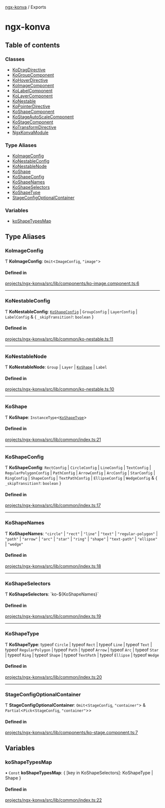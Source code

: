 [ngx-konva](README.md) / Exports

# ngx-konva

## Table of contents

### Classes

- [KoDragDirective](classes/KoDragDirective.md)
- [KoGroupComponent](classes/KoGroupComponent.md)
- [KoHoverDirective](classes/KoHoverDirective.md)
- [KoImageComponent](classes/KoImageComponent.md)
- [KoLabelComponent](classes/KoLabelComponent.md)
- [KoLayerComponent](classes/KoLayerComponent.md)
- [KoNestable](classes/KoNestable.md)
- [KoPointerDirective](classes/KoPointerDirective.md)
- [KoShapeComponent](classes/KoShapeComponent.md)
- [KoStageAutoScaleComponent](classes/KoStageAutoScaleComponent.md)
- [KoStageComponent](classes/KoStageComponent.md)
- [KoTransformDirective](classes/KoTransformDirective.md)
- [NgxKonvaModule](classes/NgxKonvaModule.md)

### Type Aliases

- [KoImageConfig](modules.md#koimageconfig)
- [KoNestableConfig](modules.md#konestableconfig)
- [KoNestableNode](modules.md#konestablenode)
- [KoShape](modules.md#koshape)
- [KoShapeConfig](modules.md#koshapeconfig)
- [KoShapeNames](modules.md#koshapenames)
- [KoShapeSelectors](modules.md#koshapeselectors)
- [KoShapeType](modules.md#koshapetype)
- [StageConfigOptionalContainer](modules.md#stageconfigoptionalcontainer)

### Variables

- [koShapeTypesMap](modules.md#koshapetypesmap)

## Type Aliases

### KoImageConfig

Ƭ **KoImageConfig**: `Omit`<`ImageConfig`, ``"image"``\>

#### Defined in

[projects/ngx-konva/src/lib/components/ko-image.component.ts:6](https://github.com/giovanni-bertoncelli/ngx-konva/blob/d94ca4c/projects/ngx-konva/src/lib/components/ko-image.component.ts#L6)

___

### KoNestableConfig

Ƭ **KoNestableConfig**: [`KoShapeConfig`](modules.md#koshapeconfig) \| `GroupConfig` \| `LayerConfig` \| `LabelConfig` & { `_skipTransition?`: `boolean`  }

#### Defined in

[projects/ngx-konva/src/lib/common/ko-nestable.ts:11](https://github.com/giovanni-bertoncelli/ngx-konva/blob/d94ca4c/projects/ngx-konva/src/lib/common/ko-nestable.ts#L11)

___

### KoNestableNode

Ƭ **KoNestableNode**: `Group` \| `Layer` \| [`KoShape`](modules.md#koshape) \| `Label`

#### Defined in

[projects/ngx-konva/src/lib/common/ko-nestable.ts:10](https://github.com/giovanni-bertoncelli/ngx-konva/blob/d94ca4c/projects/ngx-konva/src/lib/common/ko-nestable.ts#L10)

___

### KoShape

Ƭ **KoShape**: `InstanceType`<[`KoShapeType`](modules.md#koshapetype)\>

#### Defined in

[projects/ngx-konva/src/lib/common/index.ts:21](https://github.com/giovanni-bertoncelli/ngx-konva/blob/d94ca4c/projects/ngx-konva/src/lib/common/index.ts#L21)

___

### KoShapeConfig

Ƭ **KoShapeConfig**: `RectConfig` \| `CircleConfig` \| `LineConfig` \| `TextConfig` \| `RegularPolygonConfig` \| `PathConfig` \| `ArrowConfig` \| `ArcConfig` \| `StarConfig` \| `RingConfig` \| `ShapeConfig` \| `TextPathConfig` \| `EllipseConfig` \| `WedgeConfig` & { `_skipTransition?`: `boolean`  }

#### Defined in

[projects/ngx-konva/src/lib/common/index.ts:17](https://github.com/giovanni-bertoncelli/ngx-konva/blob/d94ca4c/projects/ngx-konva/src/lib/common/index.ts#L17)

___

### KoShapeNames

Ƭ **KoShapeNames**: ``"circle"`` \| ``"rect"`` \| ``"line"`` \| ``"text"`` \| ``"regular-polygon"`` \| ``"path"`` \| ``"arrow"`` \| ``"arc"`` \| ``"star"`` \| ``"ring"`` \| ``"shape"`` \| ``"text-path"`` \| ``"ellipse"`` \| ``"wedge"``

#### Defined in

[projects/ngx-konva/src/lib/common/index.ts:18](https://github.com/giovanni-bertoncelli/ngx-konva/blob/d94ca4c/projects/ngx-konva/src/lib/common/index.ts#L18)

___

### KoShapeSelectors

Ƭ **KoShapeSelectors**: \`ko-${KoShapeNames}\`

#### Defined in

[projects/ngx-konva/src/lib/common/index.ts:19](https://github.com/giovanni-bertoncelli/ngx-konva/blob/d94ca4c/projects/ngx-konva/src/lib/common/index.ts#L19)

___

### KoShapeType

Ƭ **KoShapeType**: typeof `Circle` \| typeof `Rect` \| typeof `Line` \| typeof `Text` \| typeof `RegularPolygon` \| typeof `Path` \| typeof `Arrow` \| typeof `Arc` \| typeof `Star` \| typeof `Ring` \| typeof `Shape` \| typeof `TextPath` \| typeof `Ellipse` \| typeof `Wedge`

#### Defined in

[projects/ngx-konva/src/lib/common/index.ts:20](https://github.com/giovanni-bertoncelli/ngx-konva/blob/d94ca4c/projects/ngx-konva/src/lib/common/index.ts#L20)

___

### StageConfigOptionalContainer

Ƭ **StageConfigOptionalContainer**: `Omit`<`StageConfig`, ``"container"``\> & `Partial`<`Pick`<`StageConfig`, ``"container"``\>\>

#### Defined in

[projects/ngx-konva/src/lib/components/ko-stage.component.ts:7](https://github.com/giovanni-bertoncelli/ngx-konva/blob/d94ca4c/projects/ngx-konva/src/lib/components/ko-stage.component.ts#L7)

## Variables

### koShapeTypesMap

• `Const` **koShapeTypesMap**: { [key in KoShapeSelectors]: KoShapeType \| Shape }

#### Defined in

[projects/ngx-konva/src/lib/common/index.ts:22](https://github.com/giovanni-bertoncelli/ngx-konva/blob/d94ca4c/projects/ngx-konva/src/lib/common/index.ts#L22)
